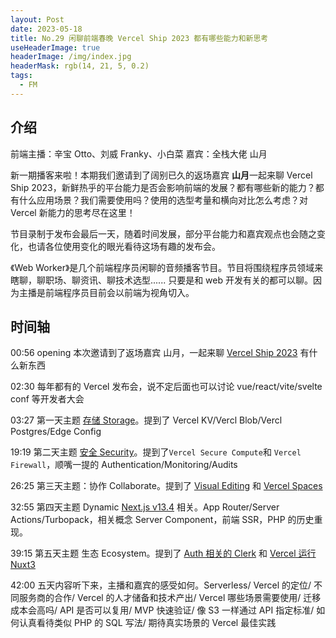 ```yaml
---
layout: Post
date: 2023-05-18
title: No.29 闲聊前端春晚 Vercel Ship 2023 都有哪些能力和新思考
useHeaderImage: true
headerImage: /img/index.jpg
headerMask: rgb(14, 21, 5, 0.2)
tags:
  - FM
---
```


## 介绍

前端主播：辛宝 Otto、刘威 Franky、小白菜
嘉宾：全栈大佬 山月

新一期播客来啦！本期我们邀请到了阔别已久的返场嘉宾 **山月**一起来聊 Vercel Ship 2023，新鲜热乎的平台能力是否会影响前端的发展？都有哪些新的能力？都有什么应用场景？我们需要使用吗？使用的选型考量和横向对比怎么考虑？对 Vercel 新能力的思考尽在这里！

节目录制于发布会最后一天，随着时间发展，部分平台能力和嘉宾观点也会随之变化，也请各位使用变化的眼光看待这场有趣的发布会。

《Web Worker》是几个前端程序员闲聊的音频播客节目。节目将围绕程序员领域来瞎聊，聊职场、聊资讯、聊技术选型...... 只要是和 web 开发有关的都可以聊。因为主播是前端程序员目前会以前端为视角切入。

## 时间轴

00:56 opening 本次邀请到了返场嘉宾 山月，一起来聊 [Vercel Ship 2023](http://vercel.com/ship) 有什么新东西

02:30 每年都有的 Vercel 发布会，说不定后面也可以讨论 vue/react/vite/svelte conf 等开发者大会

03:27 第一天主题 [存储 Storage](https://vercel.com/blog/vercel-storage)。提到了 Vercel KV/Vercl Blob/Vercl Postgres/Edge Config

19:19 第二天主题 [安全 Security](https://vercel.com/blog/vercel-security)。提到了`Vercel Secure Compute`和 `Vercel Firewall`，顺嘴一提的 Authentication/Monitoring/Audits

26:25 第三天主题：协作 Collaborate。提到了 [Visual Editing](https://vercel.com/blog/visual-editing) 和 [Vercel Spaces](https://vercel.com/blog/vercel-spaces)

32:55 第四天主题 Dynamic [Next.js v13.4](https://nextjs.org/blog/next-13-4) 相关。App Router/Server Actions/Turbopack，相关概念 Server Component，前端 SSR，PHP 的历史重现。

39:15 第五天主题 生态 Ecosystem。提到了 [Auth 相关的 Clerk](https://vercel.com/blog/authentication-for-the-frontend-cloud) 和 [Vercel 运行 Nuxt3 ](https://vercel.com/blog/nuxt-on-vercel)

42:00 五天内容听下来，主播和嘉宾的感受如何。Serverless/ Vercel 的定位/ 不同服务商的合作/ Vercel 的人才储备和技术产出/ Vercel 哪些场景需要使用/ 迁移成本会高吗/ API 是否可以复用/ MVP 快速验证/ 像 S3 一样通过 API 指定标准/ 如何认真看待类似 PHP 的 SQL 写法/ 期待真实场景的 Vercel 最佳实践
